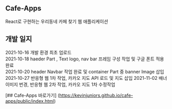 ## Cafe-Apps
React로 구현하는 우리동네 카페 찾기 웹 애플리케이션  
  
## 개발 일지
2021-10-16 개발 환경 최초 업로드  
2021-10-18 haeder Part , Text logo, nav bar 프레임 구성 작업 및 구글 폰트 적용완료  
2021-10-20 header Navbar 작업 완료 및 container Part 중 banner Image 삽입  
2021-10-27 반응형 웹 1차 작업, 카카오 지도 API 로드 및 지도 삽입
2021-11-02 배너이미지 번경, 반응형 웹 2차 작업, 카카오 지도 1차 수정작업  

[## Cafe-Apps 바로가기] (https://kevinjuniors.github.io/cafe-apps/public/index.html)  
